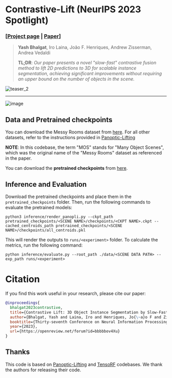# Contrastive-Lift (NeurIPS 2023 Spotlight) 
### [[Project page](https://www.robots.ox.ac.uk/~vgg/research/contrastive-lift/) | [Paper](https://arxiv.org/abs/2306.04633)]
> **Yash Bhalgat**, Iro Laina, João F. Henriques, Andrew Zisserman, Andrea Vedaldi
> 
> **TL;DR**: _Our paper presents a novel "slow-fast" contrastive fusion method to lift 2D predictions to 3D for scalable instance segmentation, achieving significant improvements without requiring an upper bound on the number of objects in the scene._


![teaser_2](https://github.com/yashbhalgat/Contrastive-Lift/assets/8559512/913253c1-14c6-4b22-92fc-f752c493c046)

---

![image](https://github.com/yashbhalgat/Contrastive-Lift/assets/8559512/30f48101-548d-4d79-857f-b64b64087e66)


## Data and Pretrained checkpoints
You can download the Messy Rooms dataset from [here](https://figshare.com/s/b195ce8bd8eafe79762b). For all other datasets, refer to
the instructions provided in [Panoptic-Lifting](https://github.com/nihalsid/panoptic-lifting)

**NOTE**: In this codebase, the term "MOS" stands for "Many Object Scenes", which was the original name of the "Messy Rooms" dataset as referenced in the paper.

You can download the **pretrained checkpoints** from [here](https://figshare.com/s/9274111d32b390a870d8).

## Inference and Evaluation
Download the pretrained checkpoints and place them in the `pretrained_checkpoints` folder. Then, run the following commands to evaluate the pretrained models:
```
python3 inference/render_panopli.py --ckpt_path pretrained_checkpoints/<SCENE NAME>/checkpoints/<CKPT NAME>.ckpt --cached_centroids_path pretrained_checkpoints/<SCENE NAME>/checkpoints/all_centroids.pkl
```

This will render the outputs to `runs/<experiment>` folder. To calculate the metrics, run the following command:
```
python inference/evaluate.py --root_path ./data/<SCENE DATA PATH> --exp_path runs/<experiment>
```


# Citation
If you find this work useful in your research, please cite our paper:
```BibTeX
@inproceedings{
  bhalgat2023contrastive,
  title={Contrastive Lift: 3D Object Instance Segmentation by Slow-Fast Contrastive Fusion},
  author={Bhalgat, Yash and Laina, Iro and Henriques, Jo{\~a}o F and Zisserman, Andrew and Vedaldi, Andrea},
  booktitle={Thirty-seventh Conference on Neural Information Processing Systems},
  year={2023},
  url={https://openreview.net/forum?id=bbbbbov4Xu}
}
```

## Thanks
This code is based on [Panoptic-Lifting](https://github.com/nihalsid/panoptic-lifting) and [TensoRF](https://github.com/apchenstu/TensoRF) codebases. We thank the authors for releasing their code. 

